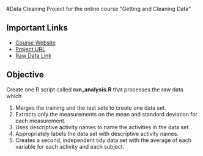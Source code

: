 #Data Cleaning Project for the online course "Getting and Cleaning Data"

## Important Links

* [Course Website](https://class.coursera.org/getdata-002)
* [Project URL](https://class.coursera.org/getdata-002/human_grading)
* [Raw Data Link](https://d396qusza40orc.cloudfront.net/getdata%2Fprojectfiles%2FUCI%20HAR%20Dataset.zip)

## Objective 

Create one R script called **run_analysis.R** that processes the raw data which 

1. Merges the training and the test sets to create one data set.
2. Extracts only the measurements on the mean and standard deviation for each measurement. 
3. Uses descriptive activity names to name the activities in the data set
4. Appropriately labels the data set with descriptive activity names. 
5. Creates a second, independent tidy data set with the average of each variable for each activity and each subject. 


